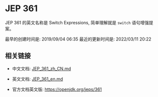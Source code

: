 # JEP 361


JEP 361 的英文名称是 Switch Expressions, 简单理解就是 `switch` 语句增强提案。

最早的创建时间是: 2019/09/04 06:35
最近的更新时间是: 2022/03/11 20:22


## 相关链接

- 中文文档: [JEP_361_zh_CN.md](./JEP_361_zh_CN.md)
- 英文文档: [JEP_361_en.md](./JEP_361_en.md)

- 官方文档英文版: <https://openjdk.org/jeps/361>
